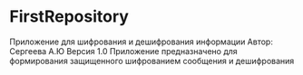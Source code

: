 # FirstRepository
Приложение для шифрования и дешифрования информации 
Автор: Сергеева А.Ю Версия 1.0 Приложение предназначено для формирования защищенного шифрованием сообщения и дешифрования
